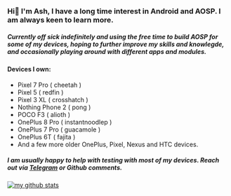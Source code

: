 ### Hi👋 I'm Ash, I have a long time interest in Android and AOSP. I am always keen to learn more. 
##### Currently off sick indefinitely and using the free time to build AOSP for some of my devices, hoping to further improve my skills and knowlegde, and occasionally playing around with different apps and modules.

#### Devices I own:
- Pixel 7 Pro ( cheetah )
- Pixel 5 ( redfin )
- Pixel 3 XL ( crosshatch )
- Nothing Phone 2 ( pong )
- POCO F3 ( alioth )
- OnePlus 8 Pro ( instantnoodlep )
- OnePlus 7 Pro ( guacamole )
- OnePlus 6T ( fajita )
- And a few more older OnePlus, Pixel, Nexus and HTC devices.

#####  I am usually happy to help with testing with most of my devices. Reach out via  [Telegram](https://t.me/AndroidAsh) or Github comments.

[![my github stats](https://github-readme-stats.vercel.app/api?username=ashoss&show_icons=true&theme=blue&count_private=true)](https://github.com/ashoss)

<!--
**ashoss** is a ✨ _special_ ✨ repository because its `README.md` (this file) appears on your GitHub profile.

Here are some ideas to get you started:

- 🔭 I’m currently working on ...
- 🌱 I’m currently learning ...
- 👯 I’m looking to collaborate on ...
- 🤔 I’m looking for help with ...
- 💬 Ask me about ...
- 📫 How to reach me: ...
- 😄 Pronouns: ...
- ⚡ Fun fact: ...
-->
